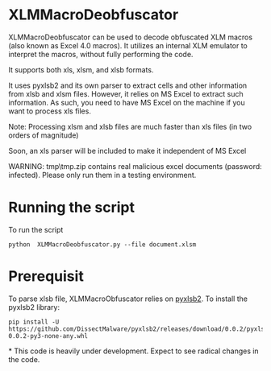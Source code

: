 # XLMMacroDeobfuscator
XLMMacroDeobfuscator can be used to decode obfuscated XLM macros (also known as Excel 4.0 macros). It utilizes an internal XLM emulator to interpret the macros, without fully performing the code.

It supports both xls, xlsm, and xlsb formats. 

It uses pyxlsb2 and its own parser to extract cells and other information from xlsb and xlsm files. However, it relies on MS Excel to extract such information. As such, you need to have MS Excel on the machine if you want to process xls files.

Note: Processing xlsm and xlsb files are much faster than xls files (in two orders of magnitude)

Soon, an xls parser will be included to make it independent of MS Excel

WARNING: tmp\tmp.zip contains real malicious excel documents (password: infected). Please only run them in a testing environment.

# Running the script
To run the script 

```
python  XLMMacroDeobfuscator.py --file document.xlsm
```

# Prerequisit
To parse xlsb file, XLMMacroObfuscator relies on [pyxlsb2](https://github.com/DissectMalware/pyxlsb2). To install the pyxlsb2 library:

```
pip install -U https://github.com/DissectMalware/pyxlsb2/releases/download/0.0.2/pyxlsb2-0.0.2-py3-none-any.whl
```

\* This code is heavily under development. Expect to see radical changes in the code.
